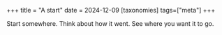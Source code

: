 +++
title = "A start"
date = 2024-12-09
[taxonomies]
tags=["meta"]
+++

Start somewhere. Think about how it went. See where you want it to go.